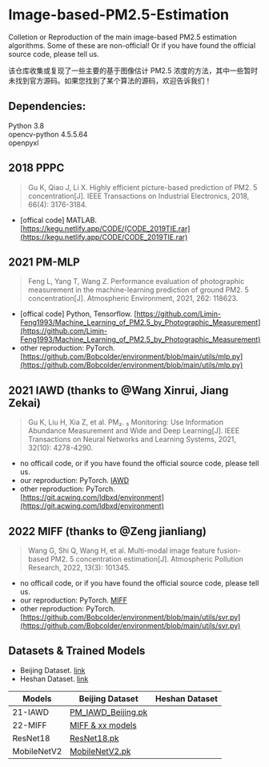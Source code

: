 # Image-based-PM2.5-Estimation
Colletion or Reproduction of the main image-based PM2.5 estimation algorithms. Some of these are non-official! Or if you have found the official source code, please tell us.

该仓库收集或复现了一些主要的基于图像估计 PM2.5 浓度的方法，其中一些暂时未找到官方源码。如果您找到了某个算法的源码，欢迎告诉我们！

## Dependencies:
Python 3.8  
opencv-python 4.5.5.64  
openpyxl  

## 2018 PPPC
> Gu K, Qiao J, Li X. Highly efficient picture-based prediction of PM2. 5 concentration[J]. IEEE Transactions on Industrial Electronics, 2018, 66(4): 3176-3184.

- [offical code] MATLAB. [https://kegu.netlify.app/CODE/(CODE_2019TIE.rar](https://kegu.netlify.app/CODE/CODE_2019TIE.rar)

## 2021 PM-MLP 
> Feng L, Yang T, Wang Z. Performance evaluation of photographic measurement in the machine-learning prediction of ground PM2. 5 concentration[J]. Atmospheric Environment, 2021, 262: 118623.

- [offical code] Python, Tensorflow. [https://github.com/Limin-Feng1993/Machine_Learning_of_PM2.5_by_Photographic_Measurement](https://github.com/Limin-Feng1993/Machine_Learning_of_PM2.5_by_Photographic_Measurement)
- other reproduction: PyTorch. [https://github.com/Bobcolder/environment/blob/main/utils/mlp.py](https://github.com/Bobcolder/environment/blob/main/utils/mlp.py)

## 2021 IAWD  (thanks to @Wang Xinrui, Jiang Zekai)
> Gu K, Liu H, Xia Z, et al. PM₂. ₅ Monitoring: Use Information Abundance Measurement and Wide and Deep Learning[J]. IEEE Transactions on Neural Networks and Learning Systems, 2021, 32(10): 4278-4290.

- no officail code, or if you have found the official source code, please tell us.
- our reproduction: PyTorch. [IAWD](https://github.com/qing-xue/Image-based-PM2.5-Estimation/tree/main/IAWD)
- other reproduction: PyTorch. [https://git.acwing.com/ldbxd/environment](https://git.acwing.com/ldbxd/environment)

## 2022 MIFF  (thanks to @Zeng jianliang)
> Wang G, Shi Q, Wang H, et al. Multi-modal image feature fusion-based PM2. 5 concentration estimation[J]. Atmospheric Pollution Research, 2022, 13(3): 101345.

- no officail code, or if you have found the official source code, please tell us.
- our reproduction: PyTorch. [MIFF](https://github.com/qing-xue/Image-based-PM2.5-Estimation/tree/main/MIFF)
- other reproduction: PyTorch. [https://github.com/Bobcolder/environment/blob/main/utils/svr.py](https://github.com/Bobcolder/environment/blob/main/utils/svr.py)

## Datasets & Trained Models

- Beijing Dataset. [link](xxx)
- Heshan Dataset. [link](xxx)

|  Models      | Beijing Dataset                                                                 |  Heshan Dataset  |
|  ----        | ----                                                                            | ----             |
|  21-IAWD     | [PM_IAWD_Beijing.pk](https://pan.baidu.com/s/1bi1I89zYGOk9l-dvVW3wvg?pwd=7tyc)  |                  |
|  22-MIFF     | [MIFF & xx models](https://pan.baidu.com/s/1bVk5pFqu9Ei0LLgQy4ZciQ?pwd=jaes)    |                  |
|  ResNet18    | [ResNet18.pk](https://pan.baidu.com/s/1RxXbH3XSji7MZEKttt_fgQ?pwd=10tz)         |                  |
|  MobileNetV2 | [MobileNetV2.pk](https://pan.baidu.com/s/1tvH2H5j6vZE91n0y5buQkQ?pwd=7jwq)      |                  |

 
